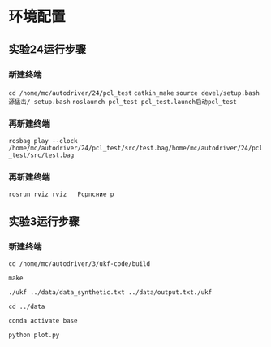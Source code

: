 # 环境配置
## 实验24运行步骤
### 新建终端
`cd /home/mc/autodriver/24/pcl_test`
`catkin_make`
`source devel/setup.bash   源猛击/ setup.bash`
`roslaunch pcl_test pcl_test.launch启动pcl_test`
### 再新建终端
`rosbag play --clock /home/mc/autodriver/24/pcl_test/src/test.bag/home/mc/autodriver/24/pcl_test/src/test.bag`
### 再新建终端
`rosrun rviz rviz   Рсрпсние р`

## 实验3运行步骤
### 新建终端
`cd /home/mc/autodriver/3/ukf-code/build`

`make`

`./ukf ../data/data_synthetic.txt ../data/output.txt./ukf`

`cd ../data`

`conda activate base`

`python plot.py`

